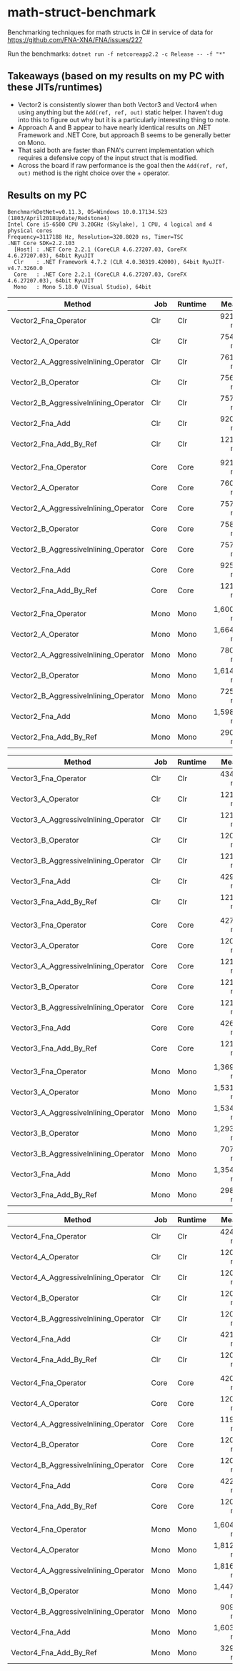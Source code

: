 # math-struct-benchmark

Benchmarking techniques for math structs in C# in service of data for https://github.com/FNA-XNA/FNA/issues/227

Run the benchmarks: `dotnet run -f netcoreapp2.2 -c Release -- -f "*"`

## Takeaways (based on my results on my PC with these JITs/runtimes)

- Vector2 is consistently slower than both Vector3 and Vector4 when using anything but the `Add(ref, ref, out)` static helper. I haven't dug into this to figure out why but it is a particularly interesting thing to note.
- Approach A and B appear to have nearly identical results on .NET Framework and .NET Core, but approach B seems to be generally better on Mono.
- That said both are faster than FNA's current implementation which requires a defensive copy of the input struct that is modified.
- Across the board if raw performance is the goal then the `Add(ref, ref, out)` method is the right choice over the + operator.


## Results on my PC

```
BenchmarkDotNet=v0.11.3, OS=Windows 10.0.17134.523 (1803/April2018Update/Redstone4)
Intel Core i5-6500 CPU 3.20GHz (Skylake), 1 CPU, 4 logical and 4 physical cores
Frequency=3117188 Hz, Resolution=320.8020 ns, Timer=TSC
.NET Core SDK=2.2.103
  [Host] : .NET Core 2.2.1 (CoreCLR 4.6.27207.03, CoreFX 4.6.27207.03), 64bit RyuJIT
  Clr    : .NET Framework 4.7.2 (CLR 4.0.30319.42000), 64bit RyuJIT-v4.7.3260.0
  Core   : .NET Core 2.2.1 (CoreCLR 4.6.27207.03, CoreFX 4.6.27207.03), 64bit RyuJIT
  Mono   : Mono 5.18.0 (Visual Studio), 64bit
```

|                                Method |  Job | Runtime |       Mean |      Error |     StdDev | Ratio |
|-------------------------------------- |----- |-------- |-----------:|-----------:|-----------:|------:|
|                  Vector2_Fna_Operator |  Clr |     Clr |   921.6 ms |  6.0457 ms |  5.6551 ms |  1.00 |
|                    Vector2_A_Operator |  Clr |     Clr |   754.8 ms |  2.8285 ms |  2.2083 ms |  0.82 |
| Vector2_A_AggressiveInlining_Operator |  Clr |     Clr |   761.0 ms |  1.9000 ms |  1.7772 ms |  0.83 |
|                    Vector2_B_Operator |  Clr |     Clr |   756.4 ms |  2.4614 ms |  2.3024 ms |  0.82 |
| Vector2_B_AggressiveInlining_Operator |  Clr |     Clr |   757.8 ms |  2.4700 ms |  2.3104 ms |  0.82 |
|                       Vector2_Fna_Add |  Clr |     Clr |   920.6 ms |  3.7406 ms |  3.4990 ms |  1.00 |
|                Vector2_Fna_Add_By_Ref |  Clr |     Clr |   121.4 ms |  0.5492 ms |  0.5137 ms |  0.13 |
|                                       |      |         |            |            |            |       |
|                  Vector2_Fna_Operator | Core |    Core |   921.3 ms |  3.1016 ms |  2.9013 ms |  1.00 |
|                    Vector2_A_Operator | Core |    Core |   760.2 ms |  1.2316 ms |  1.1520 ms |  0.83 |
| Vector2_A_AggressiveInlining_Operator | Core |    Core |   757.4 ms |  3.7193 ms |  3.4791 ms |  0.82 |
|                    Vector2_B_Operator | Core |    Core |   758.7 ms |  1.3381 ms |  1.2516 ms |  0.82 |
| Vector2_B_AggressiveInlining_Operator | Core |    Core |   757.0 ms |  2.7201 ms |  2.4113 ms |  0.82 |
|                       Vector2_Fna_Add | Core |    Core |   925.2 ms |  3.7842 ms |  3.1600 ms |  1.00 |
|                Vector2_Fna_Add_By_Ref | Core |    Core |   121.1 ms |  0.6152 ms |  0.5755 ms |  0.13 |
|                                       |      |         |            |            |            |       |
|                  Vector2_Fna_Operator | Mono |    Mono | 1,600.9 ms |  5.6055 ms |  5.2434 ms |  1.00 |
|                    Vector2_A_Operator | Mono |    Mono | 1,664.4 ms | 11.9979 ms | 11.2228 ms |  1.04 |
| Vector2_A_AggressiveInlining_Operator | Mono |    Mono |   780.1 ms |  1.7614 ms |  1.6476 ms |  0.49 |
|                    Vector2_B_Operator | Mono |    Mono | 1,614.6 ms | 13.3821 ms | 12.5176 ms |  1.01 |
| Vector2_B_AggressiveInlining_Operator | Mono |    Mono |   725.6 ms |  2.7452 ms |  2.5679 ms |  0.45 |
|                       Vector2_Fna_Add | Mono |    Mono | 1,598.8 ms | 19.3937 ms | 18.1409 ms |  1.00 |
|                Vector2_Fna_Add_By_Ref | Mono |    Mono |   290.9 ms |  3.0025 ms |  2.8085 ms |  0.18 |

|                                Method |  Job | Runtime |       Mean |      Error |     StdDev | Ratio |
|-------------------------------------- |----- |-------- |-----------:|-----------:|-----------:|------:|
|                  Vector3_Fna_Operator |  Clr |     Clr |   434.9 ms |  1.8788 ms |  1.7574 ms |  1.00 |
|                    Vector3_A_Operator |  Clr |     Clr |   121.4 ms |  0.6024 ms |  0.5635 ms |  0.28 |
| Vector3_A_AggressiveInlining_Operator |  Clr |     Clr |   121.2 ms |  0.4746 ms |  0.4440 ms |  0.28 |
|                    Vector3_B_Operator |  Clr |     Clr |   120.9 ms |  0.7485 ms |  0.7002 ms |  0.28 |
| Vector3_B_AggressiveInlining_Operator |  Clr |     Clr |   121.2 ms |  0.4910 ms |  0.4100 ms |  0.28 |
|                       Vector3_Fna_Add |  Clr |     Clr |   429.2 ms |  2.6856 ms |  2.5121 ms |  0.99 |
|                Vector3_Fna_Add_By_Ref |  Clr |     Clr |   121.5 ms |  0.7791 ms |  0.7288 ms |  0.28 |
|                                       |      |         |            |            |            |       |
|                  Vector3_Fna_Operator | Core |    Core |   427.0 ms |  1.2048 ms |  1.1270 ms |  1.00 |
|                    Vector3_A_Operator | Core |    Core |   120.8 ms |  1.1024 ms |  1.0312 ms |  0.28 |
| Vector3_A_AggressiveInlining_Operator | Core |    Core |   121.4 ms |  0.1838 ms |  0.1719 ms |  0.28 |
|                    Vector3_B_Operator | Core |    Core |   121.1 ms |  0.2948 ms |  0.2757 ms |  0.28 |
| Vector3_B_AggressiveInlining_Operator | Core |    Core |   121.7 ms |  0.6684 ms |  0.6252 ms |  0.28 |
|                       Vector3_Fna_Add | Core |    Core |   426.4 ms |  1.6772 ms |  1.5689 ms |  1.00 |
|                Vector3_Fna_Add_By_Ref | Core |    Core |   121.2 ms |  0.6818 ms |  0.6044 ms |  0.28 |
|                                       |      |         |            |            |            |       |
|                  Vector3_Fna_Operator | Mono |    Mono | 1,369.2 ms | 14.2765 ms | 13.3543 ms |  1.00 |
|                    Vector3_A_Operator | Mono |    Mono | 1,531.6 ms |  9.4790 ms |  8.8667 ms |  1.12 |
| Vector3_A_AggressiveInlining_Operator | Mono |    Mono | 1,534.9 ms | 14.3913 ms | 13.4616 ms |  1.12 |
|                    Vector3_B_Operator | Mono |    Mono | 1,293.8 ms |  3.6068 ms |  3.3738 ms |  0.95 |
| Vector3_B_AggressiveInlining_Operator | Mono |    Mono |   707.5 ms |  4.9791 ms |  4.6574 ms |  0.52 |
|                       Vector3_Fna_Add | Mono |    Mono | 1,354.6 ms |  9.1426 ms |  8.5520 ms |  0.99 |
|                Vector3_Fna_Add_By_Ref | Mono |    Mono |   298.5 ms |  0.3875 ms |  0.3435 ms |  0.22 |

|                                Method |  Job | Runtime |       Mean |      Error |     StdDev | Ratio |
|-------------------------------------- |----- |-------- |-----------:|-----------:|-----------:|------:|
|                  Vector4_Fna_Operator |  Clr |     Clr |   424.8 ms |  1.2396 ms |  1.1595 ms |  1.00 |
|                    Vector4_A_Operator |  Clr |     Clr |   120.3 ms |  1.1110 ms |  1.0392 ms |  0.28 |
| Vector4_A_AggressiveInlining_Operator |  Clr |     Clr |   120.4 ms |  0.3927 ms |  0.3673 ms |  0.28 |
|                    Vector4_B_Operator |  Clr |     Clr |   120.7 ms |  0.4893 ms |  0.4576 ms |  0.28 |
| Vector4_B_AggressiveInlining_Operator |  Clr |     Clr |   120.4 ms |  0.4801 ms |  0.4490 ms |  0.28 |
|                       Vector4_Fna_Add |  Clr |     Clr |   421.7 ms |  2.4758 ms |  2.3158 ms |  0.99 |
|                Vector4_Fna_Add_By_Ref |  Clr |     Clr |   120.5 ms |  0.3924 ms |  0.3671 ms |  0.28 |
|                                       |      |         |            |            |            |       |
|                  Vector4_Fna_Operator | Core |    Core |   420.5 ms |  2.9875 ms |  2.7945 ms |  1.00 |
|                    Vector4_A_Operator | Core |    Core |   120.0 ms |  0.3908 ms |  0.3656 ms |  0.29 |
| Vector4_A_AggressiveInlining_Operator | Core |    Core |   119.9 ms |  1.1980 ms |  1.1207 ms |  0.29 |
|                    Vector4_B_Operator | Core |    Core |   120.3 ms |  0.4047 ms |  0.3785 ms |  0.29 |
| Vector4_B_AggressiveInlining_Operator | Core |    Core |   120.2 ms |  0.9068 ms |  0.8482 ms |  0.29 |
|                       Vector4_Fna_Add | Core |    Core |   422.2 ms |  1.5395 ms |  1.4400 ms |  1.00 |
|                Vector4_Fna_Add_By_Ref | Core |    Core |   120.1 ms |  0.9023 ms |  0.8440 ms |  0.29 |
|                                       |      |         |            |            |            |       |
|                  Vector4_Fna_Operator | Mono |    Mono | 1,604.6 ms |  4.4701 ms |  4.1814 ms |  1.00 |
|                    Vector4_A_Operator | Mono |    Mono | 1,812.1 ms |  3.8327 ms |  3.5851 ms |  1.13 |
| Vector4_A_AggressiveInlining_Operator | Mono |    Mono | 1,816.6 ms |  6.7810 ms |  6.3430 ms |  1.13 |
|                    Vector4_B_Operator | Mono |    Mono | 1,447.1 ms | 10.6923 ms | 10.0016 ms |  0.90 |
| Vector4_B_AggressiveInlining_Operator | Mono |    Mono |   909.8 ms |  2.6427 ms |  2.4720 ms |  0.57 |
|                       Vector4_Fna_Add | Mono |    Mono | 1,603.7 ms |  4.1525 ms |  3.8843 ms |  1.00 |
|                Vector4_Fna_Add_By_Ref | Mono |    Mono |   329.0 ms |  1.1922 ms |  1.1151 ms |  0.21 |

